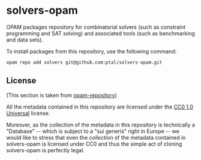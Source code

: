 # solvers-opam

OPAM packages repository for combinatorial solvers (such as constraint programming and SAT solving) and associated tools (such as benchmarking and data sets).


To install packages from this repository, use the following command:

```
opam repo add solvers git@github.com:ptal/solvers-opam.git
```

## License

(This section is taken from [opam-repository](https://github.com/ocaml/opam-repository))

All the metadata contained in this repository are licensed under the
[CC0 1.0 Universal](http://creativecommons.org/publicdomain/zero/1.0/)
license.

Moreover, as the collection of the metadata in this repository is
technically a "Database" -- which is subject to a "sui generis" right
in Europe -- we would like to stress that even the *collection* of
the metadata contained in solvers-opam is licensed under CC0 and
thus the simple act of cloning solvers-opam is perfectly legal.
